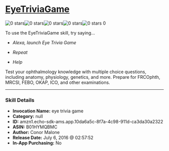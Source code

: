 # [EyeTriviaGame](http://alexa.amazon.com/#skills/amzn1.echo-sdk-ams.app.10da6a5c-8f7a-4c98-911d-ca3da30a2322)
![0 stars](../../images/ic_star_border_black_18dp_1x.png)![0 stars](../../images/ic_star_border_black_18dp_1x.png)![0 stars](../../images/ic_star_border_black_18dp_1x.png)![0 stars](../../images/ic_star_border_black_18dp_1x.png)![0 stars](../../images/ic_star_border_black_18dp_1x.png) 0

To use the EyeTriviaGame skill, try saying...

* *Alexa, launch Eye Trivia Game*

* *Repeat*

* *Help*

Test your ophthalmology knowledge with multiple choice questions, including anatomy, physiology, genetics, and more. Prepare for FRCOphth, MRCSI, FEBO, OKAP, ICO, and other examinations.

***

### Skill Details

* **Invocation Name:** eye trivia game
* **Category:** null
* **ID:** amzn1.echo-sdk-ams.app.10da6a5c-8f7a-4c98-911d-ca3da30a2322
* **ASIN:** B01HYMQBMC
* **Author:** Conor Malone
* **Release Date:** July 6, 2016 @ 02:57:52
* **In-App Purchasing:** No
